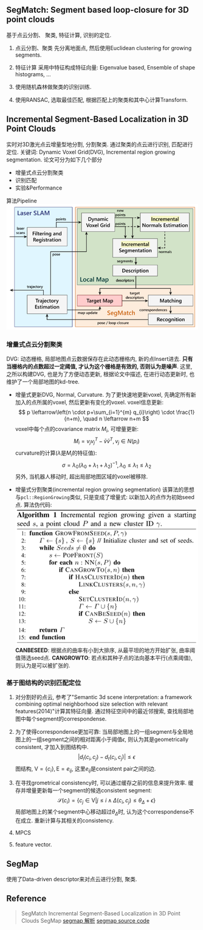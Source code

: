 ## SegMatch: Segment based loop-closure for 3D point clouds
基于点云分割、 聚类, 特征计算, 识别的定位.

1. 点云分割、聚类
先分离地面点, 然后使用Euclidean clustering for growing segments.

2. 特征计算
采用中特征构成特征向量: Eigenvalue based, Ensemble of shape histograms, ...

3. 使用随机森林做聚类的识别训练.

4. 使用RANSAC, 选取最佳匹配, 根据匹配上的聚类和其中心计算Transform.

## Incremental Segment-Based Localization in 3D Point Clouds
实时对3D激光点云增量型地分割, 分割聚类. 通过聚类的点云进行识别, 匹配进行定位.
关键词: Dynamic Voxel Grid(DVG), Incremental region growing segmentation.
论文可分为如下几个部分
* 增量式点云分割聚类
* 识别匹配
* 实验&Performance

算法Pipeline
![算法Pipeline](../rc/inc_seg_pipeline.png)

### 增量式点云分割聚类
DVG: 动态栅格, 局部地图点云数据保存在此动态栅格内, 新的点Insert进去. __只有当栅格内的点数超过一定阈值, 才认为这个栅格是有效的, 否则认为是噪声__.
这里, 之所以构建DVG, 也是为了方便动态更新, 根据论文中描述, 在进行动态更新时, 也维护了一个局部地图的kd-tree.
* 增量式更新DVG, Normal, Curvature.
为了更快速地更新voxel, 先确定所有新加入的点所属的voxel, 然后更新有变化的voxel. 
voxel信息更新:
$$
p \leftarrow\left(n \cdot p+\sum_{i=1}^{m} q_{i}\right) \cdot \frac{1}{n+m}, \quad n \leftarrow n+m
$$
voxel中每个点的covariance matrix $M_i$, 可增量更新:
$$
M_i = v_j v_j^T - \bar{v} \bar{v}^T, v_j \in N(p_i)
$$
curvature的计算($\lambda$是$M_i$的特征值):
$$
\sigma = \lambda_0(\lambda_0 + \lambda_1 + \lambda_2)^{-1}, \lambda_0 \le \lambda_1 \le \lambda_2
$$
另外, 当机器人移动时, 超出局部地图区域的voxel被移除.

* 增量式分割聚类(incremental region growing segmentation)
该算法的思想与`pcl::RegionGrowing`类似, 只是变成了增量式: 以新加入的点作为初始seed点.
算法伪代码:
![inc seg](../rc/inc_seg.png)
__CANBESEED__: 根据点的曲率有小到大排序, 从最平坦的地方开始扩张, 曲率阈值筛选seed点.
__CANGROWTO__: 若点和其种子点的法向基本平行(点乘阈值), 则认为是可以被扩张的.

### 基于图结构的识别匹配定位
1. 对分割好的点云, 参考了"Semantic 3d scene interpretation: a framework combining optimal neighborhood size selection with relevant features(2014)"计算其特征向量. 通过特征空间中的最近邻搜索, 查找局部地图中每个segment的correspondense.
2. 为了使得correspondense更加可靠: 当局部地图上的一组segment与全局地图上的一组segment之间的相对距离小于阈值$\epsilon$, 则认为其是geometrically consistent, 才加入到图结构中.
$$
| d_l(c_i, c_j) - d_t(c_i, c_j) | \le \epsilon
$$
图结构, $\mathrm{V} = \{c_i\}, \mathrm{E} = {e_{ij}}$, 这里$e_{ij}$是consistent pair之间的边.

3. 在寻找grometrical consistency时, 可以通过缓存之前的信息来提升效率.
缓存并增量更新每一个segment的候选consistent segment:
$$
\mathcal{S}(c_i) = \{c_j \in \mathrm{V} | j \le i \wedge \Delta(c_i, c_j) \le \theta_{\Delta} + \epsilon\}
$$
局部地图上的某个segment中心移动超过$\theta_\Delta$时, 认为这个correspondense不在成立. 重新计算与其相关的consistency.

5. MPCS
6. feature vector.

## SegMap
使用了Data-driven descriptor来对点云进行分割, 聚类.

## Reference
> SegMatch
> Incremental Segment-Based Localization in 3D Point Clouds
> SegMap
[segmap 解析](https://blog.csdn.net/weixin_42048023/article/details/88366746)
[segmap source code](https://github.com/ethz-asl/laser_slam)